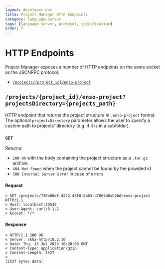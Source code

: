 ```yaml
---
layout: developer-doc
title: Project Manager HTTP Endpoints
category: language-server
tags: [language-server, protocol, specification]
order: 7
---
```


# HTTP Endpoints

Project Manager exposes a number of HTTP endpoints on the same socket as the
JSONRPC protocol.

<!-- MarkdownTOC levels="2" autolink="true" indent="    " -->

- [`/projects/{project_id}/enso-project`](#projectsproject_idenso-project)

<!-- /MarkdownTOC -->

## `/projects/{project_id}/enso-project?projectsDirectory={projects_path}`

HTTP endpoint that returns the project structure in `.enso-project` format. The
optional `projectsDirectory` parameter allows the user to specify a custom path
to projects' directory (e.g. if it is in a subfolder).

### `GET`

Returns:

- `200 OK` with the body containing the project structure as a `.tar.gz` archive
- `404 Not Found` when the project cannot be found by the provided id
- `500 Internal Server Error` in case of errors

#### Request

```text
> GET /projects/730a66ef-4222-46f8-8a03-d766946ab2bd/enso-project HTTP/1.1
> Host: localhost:30535
> User-Agent: curl/8.1.2
> Accept: */*
```

#### Response

```text
< HTTP/1.1 200 OK
< Server: akka-http/10.2.10
< Date: Thu, 13 Jul 2023 16:20:08 GMT
< Content-Type: application/gzip
< Content-Length: 2527
<
[2527 bytes data]
```
